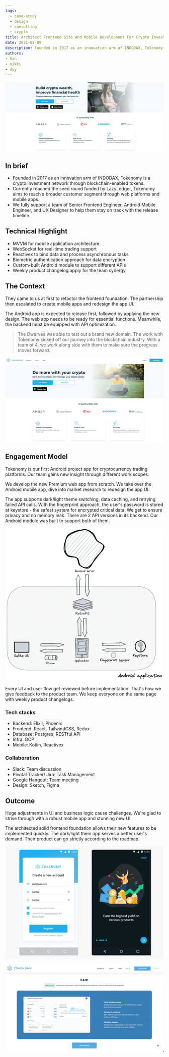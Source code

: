 ```yaml
---
tags:
  - case-study
  - design
  - consulting
  - crypto
title: Architect Frontend Site And Mobile Development For Crypto Investment Ecosystem
date: 2021-08-09
description: Founded in 2017 as an innovation arm of INDODAX, Tokenomy is a crypto investment network through blockchain-enabled tokens. We fully support a team of Senior Frontend Engineer, Android Mobile Engineer, and UX Designer to help them stay on track with the release timeline
authors: 
- han
- nikki
- duy
---
```


![](assets/architect-frontend-site-and-mobile-development-for-crypto-investment-ecosystem_tokenomy.webp)

## In brief
- Founded in 2017 as an innovation arm of INDODAX, Tokenomy is a crypto investment network through blockchain-enabled tokens.
- Currently reached the seed round funded by LazyLedger, Tokenomy aims to reach a broader customer segment through web platforms and mobile apps.
- We fully support a team of Senior Frontend Engineer, Android Mobile Engineer, and UX Designer to help them stay on track with the release timeline.

## Technical Highlight
- MVVM for mobile application architecture
- WebSocket for real-time trading support
- Reactivex to bind data and process asynchronous tasks
- Biometric authentication approach for data encryption
- Custom-built Android module to support different APIs
- Weekly product changelog apply for the team synergy

## The Context
They came to us at first to refactor the frontend foundation. The partnership then escalated to create mobile apps and redesign the app UI.

The Android app is expected to release first, followed by applying the new design. The web app needs to be ready for essential functions. Meanwhile, the backend must be equipped with API optimization. 

>
> The Dwarves was able to test out a brand new domain. The work with Tokenomy kicked off our journey into the blockchain industry. With a team of 4, we work along side with them to make sure the progress moves forward. 

![](assets/architect-frontend-site-and-mobile-development-for-crypto-investment-ecosystem_tokenomy-2.webp)

## Engagement Model
Tokenomy is our first Android project app for cryptocurrency trading platforms. Our team gains new insight through different work scopes.

We develop the new Premium web app from scratch. We take over the Android mobile app, dive into market research to redesign the app UI.

The app supports dark/light theme switching, data caching, and retrying failed API calls. With the fingerprint approach, the user's password is stored at keystore - the safest system for encrypted critical data. We get to ensure privacy and no memory leak. There are 2 API versions in its backend. Our Android module was built to support both of them.

![](assets/architect-frontend-site-and-mobile-development-for-crypto-investment-ecosystem_toke-architecture.webp)

Every UI and user flow get reviewed before implementation. That's how we give feedback to the product team. We keep everyone on the same page with weekly product changelogs.

### Tech stacks
- Backend: Elixir, Phoenix
- Frontend: React, TailwindCSS, Redux
- Database: Postgres, RESTful API
- Infra: GCP
- Mobile: Kotlin, Reactivex

### Collaboration
- Slack: Team discussion
- Pivotal Tracker/ Jira: Task Management
- Google Hangout: Team meeting
- Design: Sketch, Figma

## Outcome
Huge adjustments in UI and business logic cause challenges. We're glad to strive through with a robust mobile app and stunning new UI.

The architected solid frontend foundation allows their new features to be implemented quickly. The dark/light them app serves a better user's demand. Their product can go strictly according to the roadmap.

![](assets/architect-frontend-site-and-mobile-development-for-crypto-investment-ecosystem_tokenomy-app.webp)

![](assets/architect-frontend-site-and-mobile-development-for-crypto-investment-ecosystem_toke-ws.webp)